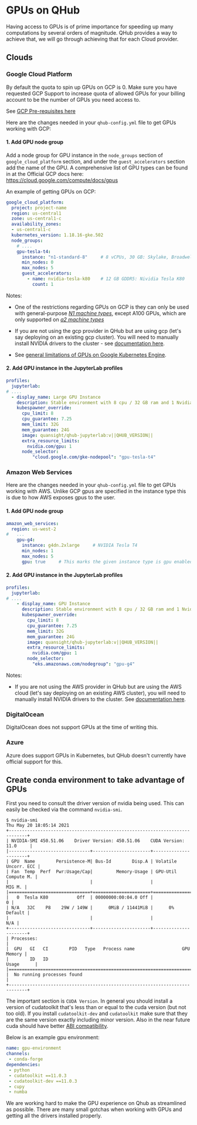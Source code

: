 # GPUs on QHub

Having access to GPUs is of prime importance for speeding up many computations by several orders of magnitude. QHub
provides a way to achieve that, we will go through achieving that for each Cloud provider.

## Clouds

### Google Cloud Platform

By default the quota to spin up GPUs on GCP is 0. Make sure you have requested GCP Support to increase quota of allowed
GPUs for your billing account to be the number of GPUs you need access to.

See [GCP Pre-requisites here](https://cloud.google.com/kubernetes-engine/docs/how-to/gpus#requirements)

Here are the changes needed in your `qhub-config.yml` file to get GPUs working with GCP:

#### 1. Add GPU node group

Add a node group for GPU instance in the `node_groups` section of `google_cloud_platform` section, and under the
`guest_accelerators` section add the name of the GPU. A comprehensive list of GPU types can be found in at the Official
GCP docs here: https://cloud.google.com/compute/docs/gpus

An example of getting GPUs on GCP:

```yaml
google_cloud_platform:
  project: project-name
  region: us-central1
  zone: us-central1-c
  availability_zones:
  - us-central1-c
  kubernetes_version: 1.18.16-gke.502
  node_groups:
    # ....
    gpu-tesla-t4:
      instance: "n1-standard-8"     # 8 vCPUs, 30 GB: Skylake, Broadwell, Haswell, Sandy Bridge, and Ivy Bridge
      min_nodes: 0
      max_nodes: 5
      guest_accelerators:
        - name: nvidia-tesla-k80    # 12 GB GDDR5: Nividia Tesla K80
          count: 1

```

Notes:

- One of the restrictions regarding GPUs on GCP is they can only be used with general-purpose
  *[N1 machine types](https://cloud.google.com/compute/docs/machine-types#n1_machine_types)*, except A100 GPUs, which
  are only supported on
  *[a2 machine types](https://cloud.google.com/blog/products/compute/announcing-google-cloud-a2-vm-family-based-on-nvidia-a100-gpu)*

- If you are not using the gcp provider in QHub but are using gcp (let's say deploying on an existing gcp cluster). You
  will need to manually install NVIDIA drivers to the cluster - see
  [documentation here](https://cloud.google.com/kubernetes-engine/docs/how-to/gpus#installing_drivers).

- See
  [general limitations of GPUs on Google Kubernetes Engine](https://cloud.google.com/kubernetes-engine/docs/how-to/gpus#limitations).

#### 2. Add GPU instance in the JupyterLab profiles

```yaml
profiles:
  jupyterlab:
# ....
  - display_name: Large GPU Instance
    description: Stable environment with 8 cpu / 32 GB ram and 1 Nvidia Tesla T4
    kubespawner_override:
      cpu_limit: 8
      cpu_guarantee: 7.25
      mem_limit: 32G
      mem_guarantee: 24G
      image: quansight/qhub-jupyterlab:v||QHUB_VERSION||
      extra_resource_limits:
        nvidia.com/gpu: 1
      node_selector:
          "cloud.google.com/gke-nodepool": "gpu-tesla-t4"
```

### Amazon Web Services

Here are the changes needed in your `qhub-config.yml` file to get GPUs working with AWS. Unlike GCP gpus are specified
in the instance type this is due to how AWS exposes gpus to the user.

#### 1. Add GPU node group

```yaml
amazon_web_services:
  region: us-west-2
#   ...
    gpu-g4:
      instance: g4dn.2xlarge     # NVIDIA Tesla T4
      min_nodes: 1
      max_nodes: 5
      gpu: true     # This marks the given instance type is gpu enabled.
```

#### 2. Add GPU instance in the JupyterLab profiles

```yaml
profiles:
  jupyterlab:
# ....
    - display_name: GPU Instance
      description: Stable environment with 8 cpu / 32 GB ram and 1 Nvidia Tesla T4
      kubespawner_override:
        cpu_limit: 8
        cpu_guarantee: 7.25
        mem_limit: 32G
        mem_guarantee: 24G
        image: quansight/qhub-jupyterlab:v||QHUB_VERSION||
        extra_resource_limits:
          nvidia.com/gpu: 1
        node_selector:
          "eks.amazonaws.com/nodegroup": "gpu-g4"
```

Notes:

- If you are not using the AWS provider in QHub but are using the AWS cloud (let's say deploying on an existing AWS
  cluster), you will need to manually install NVIDIA drivers to the cluster. See
  [documentation here](https://github.com/NVIDIA/k8s-device-plugin).

### DigitalOcean

DigitalOcean does not support GPUs at the time of writing this.

### Azure

Azure does support GPUs in Kubernetes, but QHub doesn't currently have official support for this.

## Create conda environment to take advantage of GPUs

First you need to consult the driver version of nvidia being used. This can easily be checked via the command
`nvidia-smi`.

```shell
$ nvidia-smi
Thu May 20 18:05:14 2021
+-----------------------------------------------------------------------------+
| NVIDIA-SMI 450.51.06    Driver Version: 450.51.06    CUDA Version: 11.0     |
|-------------------------------+----------------------+----------------------+
| GPU  Name        Persistence-M| Bus-Id        Disp.A | Volatile Uncorr. ECC |
| Fan  Temp  Perf  Pwr:Usage/Cap|         Memory-Usage | GPU-Util  Compute M. |
|                               |                      |               MIG M. |
|===============================+======================+======================|
|   0  Tesla K80           Off  | 00000000:00:04.0 Off |                    0 |
| N/A   32C    P8    29W / 149W |      0MiB / 11441MiB |      0%      Default |
|                               |                      |                  N/A |
+-------------------------------+----------------------+----------------------+
| Processes:                                                                  |
|  GPU   GI   CI        PID   Type   Process name                  GPU Memory |
|        ID   ID                                                   Usage      |
|=============================================================================|
|  No running processes found                                                 |
+-----------------------------------------------------------------------------+
```

The important section is `CUDA Version`. In general you should install a version of cudatoolkit that's less than or
equal to the cuda version (but not too old). If you install `cudatoolkit-dev` and `cudatoolkit` make sure that they are
the same version exactly including minor version. Also in the near future cuda should have better
[ABI compatibility](https://docs.nvidia.com/deploy/cuda-compatibility/index.html).

Below is an example gpu environment:

```yaml
name: gpu-environment
channels:
 - conda-forge
dependencies:
 - python
 - cudatoolkit ==11.0.3
 - cudatoolkit-dev ==11.0.3
 - cupy
 - numba
```

We are working hard to make the GPU experience on Qhub as streamlined as possible. There are many small gotchas when
working with GPUs and getting all the drivers installed properly.
